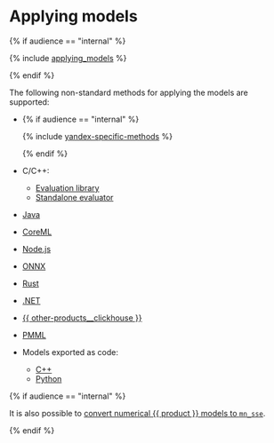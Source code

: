 # Applying models

{% if audience == "internal" %}

{% include [applying_models](../yandex_specific/_includes/applying_models.md) %}

{% endif %}

The following non-standard methods for applying the models are supported:
- {% if audience == "internal" %}

  {% include [yandex-specific-methods](../yandex_specific/_includes/yandex-specific-methods.md) %}

  {% endif %}
- C/C++:
    - [Evaluation library](c-plus-plus-api_dynamic-c-pluplus-wrapper.md)
    - [Standalone evaluator](c-plus-plus-api_header-only-evaluator.md)

- [Java](java-package.md)
- [CoreML](export-coreml.md)
- [Node.js](apply-node-js.md)
- [ONNX](apply-onnx-ml.md)
- [Rust](apply-rust.md)
- [.NET](apply-dotnet.md)
- [{{ other-products__clickhouse }}](../features/catboost-with-clickhouse.md)
- [PMML](apply-pmml.md)
- Models exported as code:
    - [C++](c-plus-plus-api_applycatboostmodel.md)
    - [Python](python-reference_apply_catboost_model.md)

{% if audience == "internal" %}

It is also possible to [convert numerical {{ product }} models to `mn_sse`](../yandex_specific/applying-models/converting_float_only_catboost_models.md).

{% endif %}
